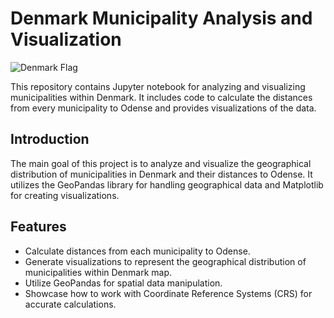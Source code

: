 # Denmark Municipality Analysis and Visualization

![Denmark Flag](https://scandification.com/wp-content/uploads/2021/04/Flag-of-Denmark-1-scaled.jpg)

This repository contains Jupyter notebook for analyzing and visualizing municipalities within Denmark. It includes code to calculate the distances from every municipality to Odense and provides visualizations of the data.

## Introduction

The main goal of this project is to analyze and visualize the geographical distribution of municipalities in Denmark and their distances to Odense. It utilizes the GeoPandas library for handling geographical data and Matplotlib for creating visualizations.

## Features

- Calculate distances from each municipality to Odense.
- Generate visualizations to represent the geographical distribution of municipalities within Denmark map.
- Utilize GeoPandas for spatial data manipulation.
- Showcase how to work with Coordinate Reference Systems (CRS) for accurate calculations.
